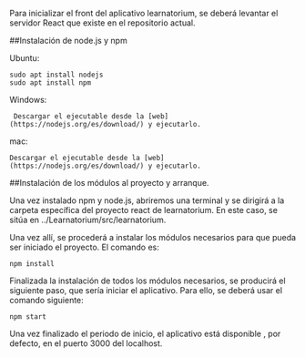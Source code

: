 Para inicializar el front del aplicativo learnatorium, se deberá levantar el servidor React que existe en el repositorio actual.

##Instalación de node.js y npm

 Ubuntu:
 
    sudo apt install nodejs
    sudo apt install npm

  Windows:
     
     Descargar el ejecutable desde la [web](https://nodejs.org/es/download/) y ejecutarlo.
     
  mac:
    
    Descargar el ejecutable desde la [web](https://nodejs.org/es/download/) y ejecutarlo.
    
##Instalación de los módulos al proyecto y arranque.

Una vez instalado npm y node.js, abriremos una terminal y se dirigirá a la carpeta específica del proyecto react de learnatorium.
En este caso, se sitúa en ../Learnatorium/src/learnatorium.

Una vez allí, se procederá a instalar los módulos necesarios para que pueda ser iniciado el proyecto. El comando es:

    npm install
    
Finalizada la instalación de todos los módulos necesarios, se producirá el siguiente paso, que sería iniciar el aplicativo.
Para ello, se deberá usar el comando siguiente:

    npm start
    
Una vez finalizado el periodo de inicio, el aplicativo está disponible , por defecto, en el puerto 3000 del localhost.
